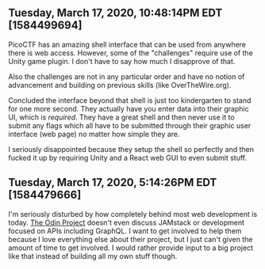 ## Tuesday, March 17, 2020, 10:48:14PM EDT [1584499694]

PicoCTF has an amazing shell interface that can be used from anywhere
there is web access. However, some of the "challenges" require use of
the Unity game plugin. I don't have to say how much I disapprove of
that. 

Also the challenges are not in any particular order and have no notion
of advancement and building on previous skills (like OverTheWire.org).

Concluded the interface beyond that shell is just too kindergarten to
stand for one more second. They actually have you enter data into their
graphic UI, which is *required*. They have a great shell and then never
use it to submit any flags which all have to be submitted through their
graphic user interface (web page) no matter how simple they are.

I seriously disappointed because they setup the shell so perfectly and
then fucked it up by requiring Unity and a React web GUI to even submit
stuff.

## Tuesday, March 17, 2020, 5:14:26PM EDT [1584479666]

I'm seriously disturbed by how completely behind most web development is
today. [The Odin Project](https://www.theodinproject.com) doesn't even
discuss JAMstack or development focused on APIs including GraphQL. I
want to get involved to help them because I love everything else about
their project, but I just can't given the amount of time to get
involved. I would rather provide input to a big project like that
instead of building all my own stuff though.

